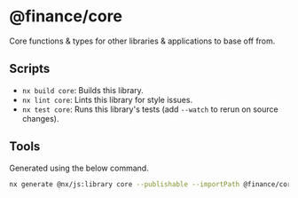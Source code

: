 # @finance/core

Core functions & types for other libraries & applications to base off from.

## Scripts

* `nx build core`: Builds this library.
* `nx lint core`: Lints this library for style issues.
* `nx test core`: Runs this library's tests (add `--watch` to rerun on source changes).

## Tools

Generated using the below command.
```bash
nx generate @nx/js:library core --publishable --importPath @finance/core
```